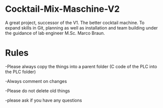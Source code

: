 # Cocktail-Mix-Maschine-V2
A great project, successor of the V1. The better cocktail machine. To expand skills in Git, planning as well as installation and team building under the guidance of lab engineer M.Sc. Marco Braun.


# Rules 

-Please always copy the things into a parent folder 
(C code of the PLC into the PLC folder)

-Always comment on changes

-Please do not delete old things  

-please ask if you have any questions
